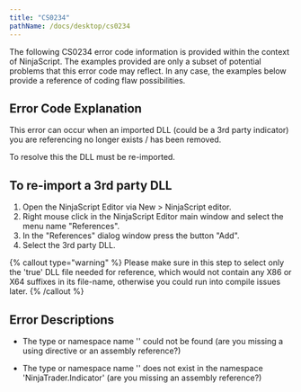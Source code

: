 ```yaml
---
title: "CS0234"
pathName: /docs/desktop/cs0234
---
```


The following CS0234 error code information is provided within the context of NinjaScript. The examples provided are only a subset of potential problems that this error code may reflect. In any case, the examples below provide a reference of coding flaw possibilities.

## Error Code Explanation

This error can occur when an imported DLL (could be a 3rd party indicator) you are referencing no longer exists / has been removed.

To resolve this the DLL must be re-imported.

## To re-import a 3rd party DLL

1. Open the NinjaScript Editor via New > NinjaScript editor.
2. Right mouse click in the NinjaScript Editor main window and select the menu name "References".
3. In the "References" dialog window press the button "Add".
4. Select the 3rd party DLL.

{% callout type="warning" %}
Please make sure in this step to select only the 'true' DLL file needed for reference, which would not contain any X86 or X64 suffixes in its file-name, otherwise you could run into compile issues later.
{% /callout %}

## Error Descriptions

- The type or namespace name '<name>' could not be found (are you missing a using directive or an assembly reference?)

- The type or namespace name '<name>' does not exist in the namespace 'NinjaTrader.Indicator' (are you missing an assembly reference?)
